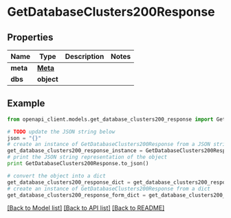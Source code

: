 # GetDatabaseClusters200Response


## Properties
Name | Type | Description | Notes
------------ | ------------- | ------------- | -------------
**meta** | [**Meta**](Meta.md) |  | 
**dbs** | **object** |  | 

## Example

```python
from openapi_client.models.get_database_clusters200_response import GetDatabaseClusters200Response

# TODO update the JSON string below
json = "{}"
# create an instance of GetDatabaseClusters200Response from a JSON string
get_database_clusters200_response_instance = GetDatabaseClusters200Response.from_json(json)
# print the JSON string representation of the object
print GetDatabaseClusters200Response.to_json()

# convert the object into a dict
get_database_clusters200_response_dict = get_database_clusters200_response_instance.to_dict()
# create an instance of GetDatabaseClusters200Response from a dict
get_database_clusters200_response_form_dict = get_database_clusters200_response.from_dict(get_database_clusters200_response_dict)
```
[[Back to Model list]](../README.md#documentation-for-models) [[Back to API list]](../README.md#documentation-for-api-endpoints) [[Back to README]](../README.md)


